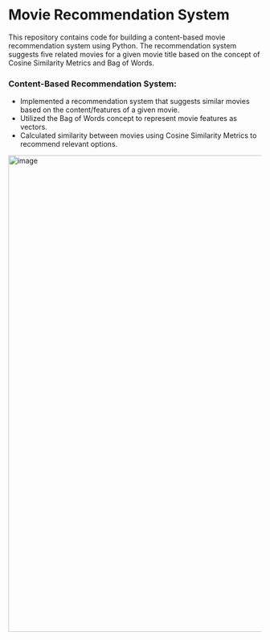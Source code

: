 # Movie Recommendation System

This repository contains code for building a content-based movie recommendation system using Python. The recommendation system suggests five related movies for a given movie title based on the concept of Cosine Similarity Metrics and Bag of Words.

### Content-Based Recommendation System:
- Implemented a recommendation system that suggests similar movies based on the content/features of a given movie.
- Utilized the Bag of Words concept to represent movie features as vectors.
- Calculated similarity between movies using Cosine Similarity Metrics to recommend relevant options.

<img width="946" alt="image" src="https://github.com/Neha-Shrestha/Movie-Recommendation-System/assets/87719542/4cb36da4-723d-4499-9662-34af973465d7">
